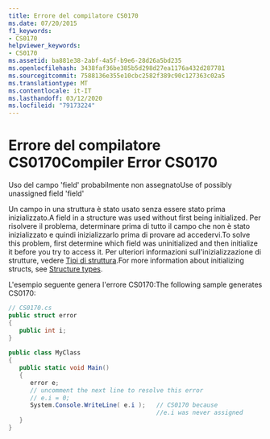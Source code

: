 ```yaml
---
title: Errore del compilatore CS0170
ms.date: 07/20/2015
f1_keywords:
- CS0170
helpviewer_keywords:
- CS0170
ms.assetid: ba881e38-2abf-4a5f-b9e6-28d26a5bd235
ms.openlocfilehash: 3438faf36be385b5d298d27ea1176a432d287781
ms.sourcegitcommit: 7588136e355e10cbc2582f389c90c127363c02a5
ms.translationtype: MT
ms.contentlocale: it-IT
ms.lasthandoff: 03/12/2020
ms.locfileid: "79173224"
---
```

# <a name="compiler-error-cs0170"></a><span data-ttu-id="70f7b-102">Errore del compilatore CS0170</span><span class="sxs-lookup"><span data-stu-id="70f7b-102">Compiler Error CS0170</span></span>
<span data-ttu-id="70f7b-103">Uso del campo 'field' probabilmente non assegnato</span><span class="sxs-lookup"><span data-stu-id="70f7b-103">Use of possibly unassigned field 'field'</span></span>  
  
 <span data-ttu-id="70f7b-104">Un campo in una struttura è stato usato senza essere stato prima inizializzato.</span><span class="sxs-lookup"><span data-stu-id="70f7b-104">A field in a structure was used without first being initialized.</span></span> <span data-ttu-id="70f7b-105">Per risolvere il problema, determinare prima di tutto il campo che non è stato inizializzato e quindi inizializzarlo prima di provare ad accedervi.</span><span class="sxs-lookup"><span data-stu-id="70f7b-105">To solve this problem, first determine which field was uninitialized and then initialize it before you try to access it.</span></span> <span data-ttu-id="70f7b-106">Per ulteriori informazioni sull'inizializzazione di strutture, vedere [Tipi di struttura](../language-reference/builtin-types/struct.md).</span><span class="sxs-lookup"><span data-stu-id="70f7b-106">For more information about initializing structs, see [Structure types](../language-reference/builtin-types/struct.md).</span></span>
  
 <span data-ttu-id="70f7b-107">L'esempio seguente genera l'errore CS0170:</span><span class="sxs-lookup"><span data-stu-id="70f7b-107">The following sample generates CS0170:</span></span>  
  
```csharp  
// CS0170.cs  
public struct error  
{  
   public int i;  
}  
  
public class MyClass  
{  
   public static void Main()  
   {  
      error e;  
      // uncomment the next line to resolve this error  
      // e.i = 0;  
      System.Console.WriteLine( e.i );   // CS0170 because
                                         //e.i was never assigned  
   }  
}  
```
